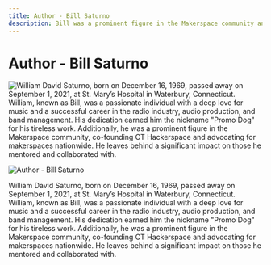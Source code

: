 ```yaml
---
title: Author - Bill Saturno
description: Bill was a prominent figure in the Makerspace community and co-founded CT Hackerspace.
---
```


# Author - Bill Saturno

<image src="bill.webp" style="float: left;">

William David Saturno, born on December 16, 1969, passed away on September 1, 2021, at St. Mary’s Hospital in Waterbury, Connecticut. William, known as Bill, was a passionate individual with a deep love for music and a successful career in the radio industry, audio production, and band management. His dedication earned him the nickname "Promo Dog" for his tireless work. Additionally, he was a prominent figure in the Makerspace community, co-founding CT Hackerspace and advocating for makerspaces nationwide. He leaves behind a significant impact on those he mentored and collaborated with.

Author - Bill Saturno
<image src="bill.webp" style="float: left;">

William David Saturno, born on December 16, 1969, passed away on September 1, 2021, at St. Mary’s Hospital in Waterbury, Connecticut. William, known as Bill, was a passionate individual with a deep love for music and a successful career in the radio industry, audio production, and band management. His dedication earned him the nickname "Promo Dog" for his tireless work. Additionally, he was a prominent figure in the Makerspace community, co-founding CT Hackerspace and advocating for makerspaces nationwide. He leaves behind a significant impact on those he mentored and collaborated with.
